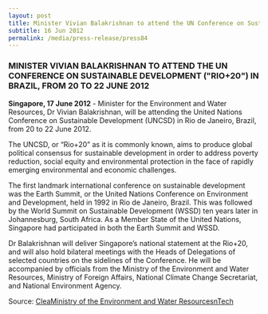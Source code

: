 ```yaml
---
layout: post
title: Minister Vivian Balakrishnan to attend the UN Conference on Sustainable Development ("Rio+20") in Brazil, from 20 to 22 June 2012
subtitle: 16 Jun 2012
permalink: /media/press-release/press84
---
```


### MINISTER VIVIAN BALAKRISHNAN TO ATTEND THE UN CONFERENCE ON SUSTAINABLE DEVELOPMENT ("RIO+20") IN BRAZIL, FROM 20 TO 22 JUNE 2012

**Singapore, 17 June 2012** - Minister for the Environment and Water Resources, Dr Vivian Balakrishnan, will be attending the United Nations Conference on Sustainable Development (UNCSD) in Rio de Janeiro, Brazil, from 20 to 22 June 2012. 

The UNCSD, or “Rio+20” as it is commonly known, aims to produce global political consensus for sustainable development in order to address poverty reduction, social equity and environmental protection in the face of rapidly emerging environmental and economic challenges.

The first landmark international conference on sustainable development was the Earth Summit, or the United Nations Conference on Environment and Development, held in 1992 in Rio de Janeiro, Brazil. This was followed by the World Summit on Sustainable Development (WSSD) ten years later in Johannesburg, South Africa. As a Member State of the United Nations, Singapore had participated in both the Earth Summit and WSSD.

Dr Balakrishnan will deliver Singapore’s national statement at the Rio+20, and will also hold bilateral meetings with the Heads of Delegations of selected countries on the sidelines of the Conference. He will be accompanied by officials from the Ministry of the Environment and Water Resources, Ministry of Foreign Affairs, National Climate Change Secretariat, and National Environment Agency. 


Source: [<a href="https://www.mewr.gov.sg/news/minister-vivian-balakrishnan-to-attend-the-un-conference-on-sustainable-development-rio20-in-brazil--from-20-to-22-june-2012" target="_blank">CleaMinistry of the Environment and Water ResourcesnTech</a>](https://www.mewr.gov.sg/news/minister-vivian-balakrishnan-to-attend-the-un-conference-on-sustainable-development-rio20-in-brazil--from-20-to-22-june-2012)